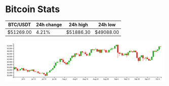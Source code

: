 # Bitcoin Stats

BTC/USDT|24h change|24h high|24h low|
|---|---|---|---|
|$51269.00|4.21%|$51886.30|$49088.00|

<img src="./chart.svg">
